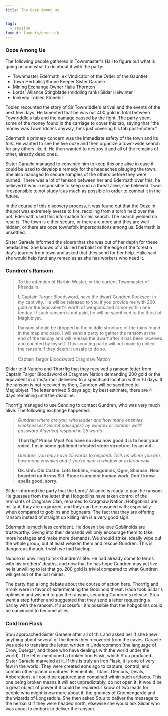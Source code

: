 ```yaml
---
title: The Ooze Among us


tags:
  - session
layout: layouts/post.njk
---
```


### Ooze Among Us

The following people gathered in Townmaster's Hall to figure out what is going on and what to do about it with the party:
- Townmaster Edermath, ex Vindicator of the Order of the Gauntlet
- Town Herbalist/Shrine Keeper Sister Garaele
- Mining Exchange Owner Halia Thornton
- Lords' Alliance Stingblade (middling rank) Sildar Halwinter
- Innkeep Toblen Stonehill

Toblen recounted the story of Sir Townriddle's arrival and the events of the next few days. He lamented that he was out 400 gold in total between Townriddle's tab and the damage caused by the fight. The party spent some of the money found in the carriage to cover this tab, saying that "the money was Townriddle's anyway, he's just covering his tab post-motem."

Edermath's primary concern was the immediate safety of the town and its folk. He wanted to see the live ooze and then organize a town-wide search for any others like it. He then wanted to destroy it and all of the remains of other, already dead ones.

Sister Garaele managed to convince him to keep this one alive in case it could be used to develop a remedy for the headaches plauging the town. She also managed to secure samples of the others before they were burned. There was a lot of tension between her and Edermath over this, he believed it was irresponsible to keep such a threat alive, she believed it was irresponsible to not study it as much as possible in order to combat it in the future.

In the course of this discovery process, it was found out that the Ooze in the pot was extremely averse to fire, recoiling from a torch held over the pot. Edermath used this information for his search. The search yielded no results. The town is either secure, or there are more and they are well hidden, or there are ooze townsfolk impersonations among us. Edermath is unsettled.

Sister Garaele informed the elders that she was out of her depth for these headaches. She knows of a skilled herbalist on the edge of the forest a day's journey from town and asked that they send for her help. Halia said she would help fund any remedies as she has workers who need it.

### Gundren's Ransom

> To the attention of Harbin Wester, or the current Townmaster of Phandalin.
>
> I, Captain Targor Bloodsword, have the dwarf Gundren Rockseer in my captivity. He will be released to you if you provide me with 200 gold or the equivalent's worth of weapons and armor within one tenday. If such ransom is not paid, he will be sacrificed to the thirst of Maglubiyet.
> 
> Ransom should be dropped in the middle structure of the ruins found in the map enclosed. I will send a party to gather the ransom at the end of the tenday and will release the dwarf after it has been received and counted by myself. This scouting party will not move to collect the ransom if they deem it unsafe to do so.
> 
> Captain Targor Bloodsword
> Cragmaw Nation

Sildar told Nundro and Thorrfig that they received a ransom letter from Captain Targor Bloodsword of Cragmaw Nation demanding 200 gold or the equivalent in arms/armor delivered to a specificed location within 10 days. If the ransom is not received by then, Gundren will be sacrificed to Maglubiyet. The letter arrived 5 days ago; by best estimate, there are 4 days remaining until the deadline.

Thorrfig managed to use Sending to contact Gundren, who was very much alive. The following exchange happened:

> _Gundren where are you, who leader and how many enemies, weaknesses? Secret passages? by window or exterior wall? password Alderleaf respond in 25 words_
>
> **Thorrfig? Praise Mya! You have no idea how good it is to hear your voice. I'm in some goblinoid infested stone structure. Its an old–**
>
> _Gundren, you only have 25 words to respond. Tells us where you are, how many enemies and if you're near a window or exterior wall_
>
> **Ok. Uhh. Old Castle. Lots Goblins, Hobgoblins, Ogre, Shaman. Near boarded up Arrow Slit. Stone is ancient human work. Don't know spells good, sorry.**

Sildar informed the party that the Lords' Alliance is ready to pay the ransom. He guesses from the letter that Hobgoblins have taken control of the remnants of Cragmaw Clan, renamed to Cragmaw Nation. Hobgoblins are militant, they are organized, and they can be reasoned with; especially when compared to goblins and bugbears. The fact that they are offering ransom instead of straight up killing him is a very good sign.

Edermath is much less confident. He doesn't believe Goblinoids are trustworthy. Giving into their demands will only encourage them to take more hostages and make more demands. We should strike, ideally wipe out the whole group, but at least weaken them and rescue Gundren. This is dangerous though, I wish we had backup.

Nundro is unwilling to risk Gundren's life. He had already come to terms with his brothers' deaths, and now that he has hope Gundren may yet live he is unwilling to let that go. 200 gold is trivial compared to what Gundren will get out of the lost mines.

The party had a long debate about the course of action here. Thorrfig and Kronk were in favor of exterminating the Goblinoid threat. Hada took Sildar's optimism and wished to pay the ransom, securing Gundren's release. Stuu went a step further and suggested that they send a letter requesting a parlay with the ransom. If successful, it's possible that the hobgoblins could be convinced to become allies.

### Cold Iron Flask

Stuu approached Sister Garaele after all of this and asked her if she knew anything about several of the items they recovered from the caves. Garaele was able to translate the letter, written in Undercommon (the language of Drow, Duergar, and those who have dealings with the world under the world). The letter mentioned a broken Iron Flask, which Stuu produced. Sister Garaele marveled at it. If this is truly an Iron Flask, it is one of very few in the world. They were created eons ago to capture, control, and contain other-planar creatures. Elementals, Titans, Demons, Devils, Abberations, all could be captured and contained within such artifacts. This one being broken means it will act unpredictably, do not open it. It would be a great object of power if it could be repaired. I know of two leads for people who might know more about it: the gnomes of Gnomengarde and the wizards of Longsaddle. She then asked Stuu to deliver the message to the herbalist if they were headed north, elsewise she would ask Sildar who was about to embark to deliver the ransom.

